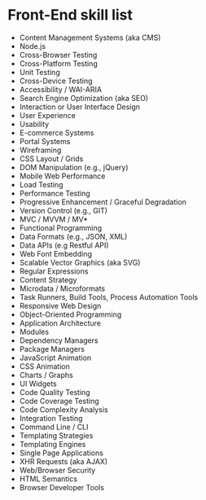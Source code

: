 # Front-End skill list

* Content Management Systems (aka CMS)
* Node.js
* Cross-Browser Testing
* Cross-Platform Testing
* Unit Testing
* Cross-Device Testing
* Accessibility / WAI-ARIA
* Search Engine Optimization (aka SEO)
* Interaction or User Interface Design
* User Experience
* Usability
* E-commerce Systems
* Portal Systems
* Wireframing
* CSS Layout / Grids
* DOM Manipulation (e.g., jQuery)
* Mobile Web Performance
* Load Testing
* Performance Testing
* Progressive Enhancement / Graceful Degradation
* Version Control (e.g., GIT)
* MVC / MVVM / MV*
* Functional Programming
* Data Formats (e.g., JSON, XML)
* Data APIs (e.g Restful API)
* Web Font Embedding
* Scalable Vector Graphics (aka SVG)
* Regular Expressions
* Content Strategy
* Microdata / Microformats
* Task Runners, Build Tools, Process Automation Tools
* Responsive Web Design
* Object-Oriented Programming
* Application Architecture
* Modules
* Dependency Managers
* Package Managers
* JavaScript Animation
* CSS Animation
* Charts / Graphs
* UI Widgets
* Code Quality Testing
* Code Coverage Testing
* Code Complexity Analysis
* Integration Testing
* Command Line / CLI
* Templating Strategies
* Templating Engines
* Single Page Applications
* XHR Requests (aka AJAX)
* Web/Browser Security
* HTML Semantics
* Browser Developer Tools
